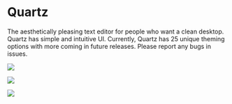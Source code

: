 # Quartz

The aesthetically pleasing text editor for people who want a clean desktop.
Quartz has simple and intuitive UI.
Currently, Quartz has 25 unique theming options with more coming in future releases.
Please report any bugs in issues.

![](<Screenshot 2024-04-11 at 11.11.37.png>)

![](<Screenshot 2024-04-11 at 11.11.47.png>)

![](<Screenshot 2024-04-11 at 11.12.02.png>)
